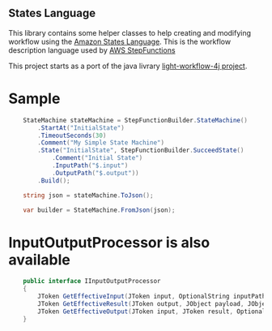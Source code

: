 ## States Language

This library contains some helper classes to help creating and modifying workflow using the [Amazon States Language](https://states-language.net/spec.html).
This is the workflow description language used by [AWS StepFunctions](https://aws.amazon.com/step-functions)

This project starts as a port of the java livrary [light-workflow-4j project](https://github.com/networknt/light-workflow-4j).

 
# Sample

```csharp
	StateMachine stateMachine = StepFunctionBuilder.StateMachine()
		.StartAt("InitialState")
		.TimeoutSeconds(30)
		.Comment("My Simple State Machine")
		.State("InitialState", StepFunctionBuilder.SucceedState()
			.Comment("Initial State")
			.InputPath("$.input")
			.OutputPath("$.output"))
		.Build();

    string json = stateMachine.ToJson();

    var builder = StateMachine.FromJson(json);
```

# InputOutputProcessor is also available

```csharp
    public interface IInputOutputProcessor
    {
        JToken GetEffectiveInput(JToken input, OptionalString inputPath, JObject payload, JObject context);
        JToken GetEffectiveResult(JToken output, JObject payload, JObject context);
        JToken GetEffectiveOutput(JToken input, JToken result, OptionalString outputPath, OptionalString resultPath);
    }
```